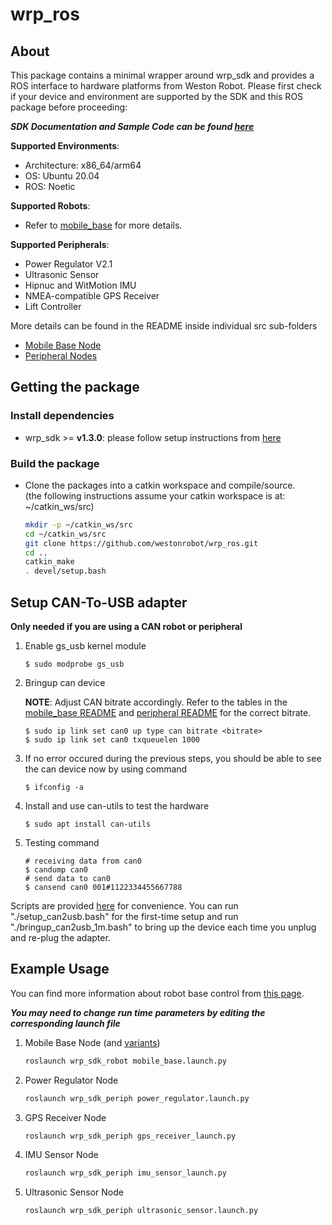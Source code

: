 # wrp_ros

## About

This package contains a minimal wrapper around wrp_sdk and provides a ROS interface to hardware platforms from Weston Robot. Please first check if your device and environment are supported by the SDK and this ROS package before proceeding:

***SDK Documentation and Sample Code can be found [here](https://github.com/westonrobot/wrp_sdk)***

**Supported Environments**:

* Architecture: x86_64/arm64
* OS: Ubuntu 20.04
* ROS: Noetic
  
**Supported Robots**:

* Refer to [mobile_base](./wrp_sdk_robot/README.md) for more details.

**Supported Peripherals**:

* Power Regulator V2.1
* Ultrasonic Sensor
* Hipnuc and WitMotion IMU
* NMEA-compatible GPS Receiver
* Lift Controller

More details can be found in the README inside individual src sub-folders

  * [Mobile Base Node](./wrp_sdk_robot/README.md)
  * [Peripheral Nodes](./wrp_sdk_periph/README.md)

## Getting the package

### Install dependencies

* wrp_sdk >= **v1.3.0**: please follow setup instructions from [here](https://github.com/westonrobot/wrp_sdk/)

### Build the package

* Clone the packages into a catkin workspace and compile/source.  
(the following instructions assume your catkin workspace is at: ~/catkin_ws/src)

    ```bash
    mkdir -p ~/catkin_ws/src
    cd ~/catkin_ws/src
    git clone https://github.com/westonrobot/wrp_ros.git
    cd ..
    catkin_make
    . devel/setup.bash
    ```

## Setup CAN-To-USB adapter
**Only needed if you are using a CAN robot or peripheral**
 
1. Enable gs_usb kernel module
    ```
    $ sudo modprobe gs_usb
    ```
2. Bringup can device

    **NOTE**: Adjust CAN bitrate accordingly. Refer to the tables in the [mobile_base README](./wrp_sdk_robot/README.md) and [peripheral README](./wrp_sdk_periph/README.md) for the correct bitrate.
   ```
   $ sudo ip link set can0 up type can bitrate <bitrate>
   $ sudo ip link set can0 txqueuelen 1000
   ```
3. If no error occured during the previous steps, you should be able to see the can device now by using command
   ```
   $ ifconfig -a
   ```
4. Install and use can-utils to test the hardware
    ```
    $ sudo apt install can-utils
    ```
5. Testing command
    ```
    # receiving data from can0
    $ candump can0
    # send data to can0
    $ cansend can0 001#1122334455667788
    ```

Scripts are provided [here](./scripts) for convenience. You can run "./setup_can2usb.bash" for the first-time setup and run "./bringup_can2usb_1m.bash" to bring up the device each time you unplug and re-plug the adapter.

## Example Usage

You can find more information about robot base control from [this page](https://docs.westonrobot.net/getting_started/basics/robot_base_control.html).

**_You may need to change run time parameters by editing the corresponding launch file_**

1. Mobile Base Node (and [variants](./wrp_sdk_robot/launch/mobile_base))

    ```bash
    roslaunch wrp_sdk_robot mobile_base.launch.py
    ```

2. Power Regulator Node

    ```bash
    roslaunch wrp_sdk_periph power_regulator.launch.py
    ```

3. GPS Receiver Node

    ```bash
    roslaunch wrp_sdk_periph gps_receiver_launch.py 
    ```

4. IMU Sensor Node

    ```bash
    roslaunch wrp_sdk_periph imu_sensor_launch.py 
    ```

5. Ultrasonic Sensor Node

    ```bash
    roslaunch wrp_sdk_periph ultrasonic_sensor.launch.py
    ```